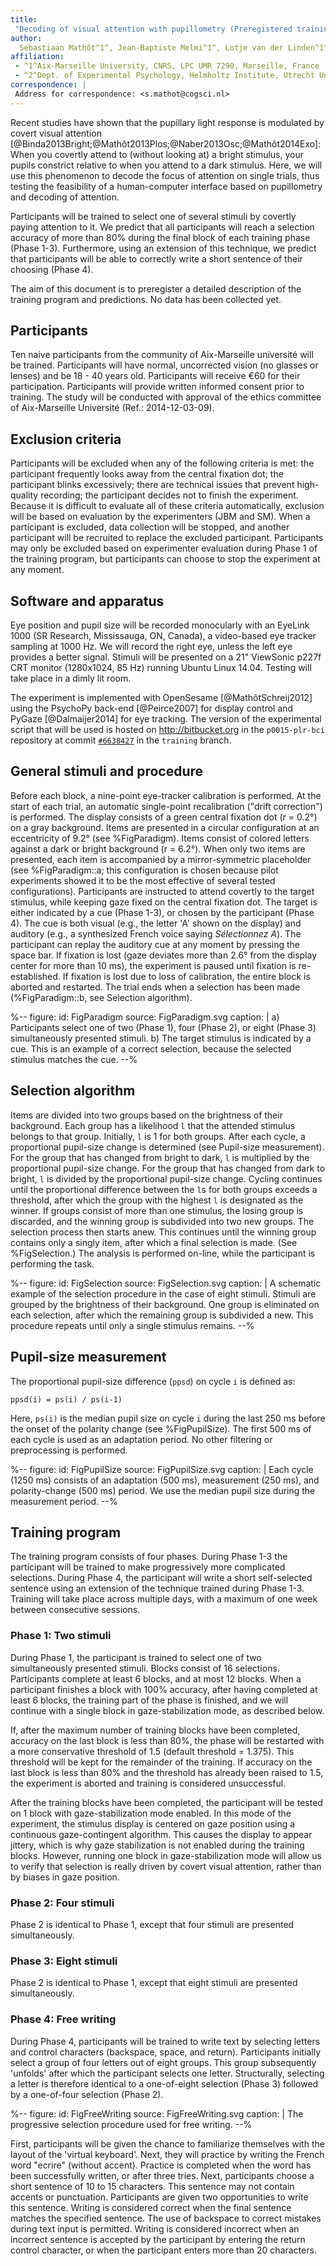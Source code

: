 ```yaml
---
title:
 "Decoding of visual attention with pupillometry (Preregistered training program)"
author:
  Sebastiaan Mathôt^1^, Jean-Baptiste Melmi^1^, Lotje van der Linden^1^, and Stefan Van der Stigchel^2^
affiliation:
 - ^1^Aix-Marseille University, CNRS, LPC UMR 7290, Marseille, France
 - ^2^Dept. of Experimental Psychology, Helmholtz Institute, Utrecht University, The Netherlands
correspondence: |
 Address for correspondence: <s.mathot@cogsci.nl>
---
```


Recent studies have shown that the pupillary light response is modulated by covert visual attention [@Binda2013Bright;@Mathôt2013Plos;@Naber2013Osc;@Mathôt2014Exo]: When you covertly attend to (without looking at) a bright stimulus, your pupils constrict relative to when you attend to a dark stimulus. Here, we will use this phenomenon to decode the focus of attention on single trials, thus testing the feasibility of a human-computer interface based on pupillometry and decoding of attention.

Participants will be trained to select one of several stimuli by covertly paying attention to it. We predict that all participants will reach a selection accuracy of more than 80% during the final block of each training phase (Phase 1-3). Furthermore, using an extension of this technique, we predict that participants will be able to correctly write a short sentence of their choosing (Phase 4).

The aim of this document is to preregister a detailed description of the training program and predictions. No data has been collected yet.

## Participants

Ten naive participants from the community of Aix-Marseille université will be trained. Participants will have normal, uncorrected vision (no glasses or lenses) and be 18 - 40 years old. Participants will receive €60 for their participation. Participants will provide written informed consent prior to training. The study will be conducted with approval of the ethics committee of Aix-Marseille Université (Ref.: 2014-12-03-09).

## Exclusion criteria

Participants will be excluded when any of the following criteria is met: the participant frequently looks away from the central fixation dot; the participant blinks excessively; there are technical issues that prevent high-quality recording; the participant decides not to finish the experiment. Because it is difficult to evaluate all of these criteria automatically, exclusion will be based on evaluation by the experimenters (JBM and SM). When a participant is excluded, data collection will be stopped, and another participant will be recruited to replace the excluded participant. Participants may only be excluded based on experimenter evaluation during Phase 1 of the training program, but participants can choose to stop the experiment at any moment.

## Software and apparatus

Eye position and pupil size will be recorded monocularly with an EyeLink 1000 (SR Research, Mississauga, ON, Canada), a video-based eye tracker sampling at 1000 Hz. We will record the right eye, unless the left eye provides a better signal. Stimuli will be presented on a 21" ViewSonic p227f CRT monitor (1280x1024, 85 Hz) running Ubuntu Linux 14.04. Testing will take place in a dimly lit room.

The experiment is implemented with OpenSesame [@MathôtSchreij2012] using the PsychoPy back-end [@Peirce2007] for display control and PyGaze [@Dalmaijer2014] for eye tracking. The version of the experimental script that will be used is hosted on <http://bitbucket.org> in the `p0015-plr-bci` repository at commit [`#6638427`](https://bitbucket.org/smathot/p0015-plr-bci/commits/6638427732a60f053a8c68ad8f5a3638a100f512) in the `training` branch.

## General stimuli and procedure

Before each block, a nine-point eye-tracker calibration is performed. At the start of each trial, an automatic single-point recalibration ("drift correction") is performed. The display consists of a green central fixation dot (r = 0.2°) on a gray background. Items are presented in a circular configuration at an eccentricity of 9.2° (see %FigParadigm). Items consist of colored letters against a dark or bright background (r = 6.2°). When only two items are presented, each item is accompanied by a mirror-symmetric placeholder (see %FigParadigm::a; this configuration is chosen because pilot experiments showed it to be the most effective of several tested configurations). Participants are instructed to attend covertly to the target stimulus, while keeping gaze fixed on the central fixation dot. The target is either indicated by a cue (Phase 1-3), or chosen by the participant (Phase 4). The cue is both visual (e.g., the letter 'A' shown on the display) and auditory (e.g., a synthesized French voice saying *Sélectionnez A*). The participant can replay the auditory cue at any moment by pressing the space bar. If fixation is lost (gaze deviates more than 2.6° from the display center for more than 10 ms), the experiment is paused until fixation is re-established. If fixation is lost due to loss of calibration, the entire block is aborted and restarted. The trial ends when a selection has been made (%FigParadigm::b, see Selection algorithm).

%--
figure:
 id: FigParadigm
 source: FigParadigm.svg
 caption: |
  a) Participants select one of two (Phase 1), four (Phase 2), or eight (Phase 3) simultaneously presented stimuli. b) The target stimulus is indicated by a cue. This is an example of a correct selection, because the selected stimulus matches the cue.
--%

## Selection algorithm

Items are divided into two groups based on the brightness of their background. Each group has a likelihood `l` that the attended stimulus belongs to that group. Initially, `l` is 1 for both groups. After each cycle, a proportional pupil-size change is determined (see Pupil-size measurement). For the group that has changed from bright to dark, `l` is multiplied by the proportional pupil-size change. For the group that has changed from dark to bright, `l` is divided by the proportional pupil-size change. Cycling continues until the proportional difference between the `l`s for both groups exceeds a threshold, after which the group with the highest `l` is designated as the winner. If groups consist of more than one stimulus, the losing group is discarded, and the winning group is subdivided into two new groups. The selection process then starts anew. This continues until the winning group contains only a singly item, after which a final selection is made. (See %FigSelection.) The analysis is performed on-line, while the participant is performing the task.

%--
figure:
 id: FigSelection
 source: FigSelection.svg
 caption: |
  A schematic example of the selection procedure in the case of eight stimuli. Stimuli are grouped by the brightness of their background. One group is eliminated on each selection, after which the remaining group is subdivided a new. This procedure repeats until only a single stimulus remains.
--%


## Pupil-size measurement

The proportional pupil-size difference (`ppsd`) on cycle `i` is defined as:

	ppsd(i) = ps(i) / ps(i-1)

Here, `ps(i)` is the median pupil size on cycle `i` during the last 250 ms before the onset of the polarity change (see %FigPupilSize). The first 500 ms of each cycle is used as an adaptation period. No other filtering or preprocessing is performed.

%--
figure:
 id: FigPupilSize
 source: FigPupilSize.svg
 caption: |
  Each cycle (1250 ms) consists of an adaptation (500 ms), measurement (250 ms), and polarity-change (500 ms) period. We use the median pupil size during the measurement period.
--%

## Training program

The training program consists of four phases. During Phase 1-3 the participant will be trained to make progressively more complicated selections. During Phase 4, the participant will write a short self-selected sentence using an extension of the technique trained during Phase 1-3. Training will take place across multiple days, with a maximum of one week between consecutive sessions.

### Phase 1: Two stimuli

During Phase 1, the participant is trained to select one of two simultaneously presented stimuli. Blocks consist of 16 selections. Participants complete at least 6 blocks, and at most 12 blocks. When a participant finishes a block with 100% accuracy, after having completed at least 6 blocks, the training part of the phase is finished, and we will continue with a single block in gaze-stabilization mode, as described below.

If, after the maximum number of training blocks have been completed, accuracy on the last block is less than 80%, the phase will be restarted with a more conservative threshold of 1.5 (default threshold = 1.375). This threshold will be kept for the remainder of the training. If accuracy on the last block is less than 80% and the threshold has already been raised to 1.5, the experiment is aborted and training is considered unsuccessful.

After the training blocks have been completed, the participant will be tested on 1 block with gaze-stabilization mode enabled. In this mode of the experiment, the stimulus display is centered on gaze position using a continuous gaze-contingent algorithm. This causes the display to appear jittery, which is why gaze stabilization is not enabled during the training blocks. However, running one block in gaze-stabilization mode will allow us to verify that selection is really driven by covert visual attention, rather than by biases in gaze position.

### Phase 2: Four stimuli

Phase 2 is identical to Phase 1, except that four stimuli are presented simultaneously.

### Phase 3: Eight stimuli

Phase 2 is identical to Phase 1, except that eight stimuli are presented simultaneously.

### Phase 4: Free writing

During Phase 4, participants will be trained to write text by selecting letters and control characters (backspace, space, and return). Participants initially select a group of four letters out of eight groups. This group subsequently 'unfolds' after which the participant selects one letter. Structurally, selecting a letter is therefore identical to a one-of-eight selection (Phase 3) followed by a one-of-four selection (Phase 2).

%--
figure:
 id: FigFreeWriting
 source: FigFreeWriting.svg
 caption: |
  The progressive selection procedure used for free writing.
--%

First, participants will be given the chance to familiarize themselves with the layout of the 'virtual keyboard'. Next, they will practice by writing the French word "ecrire" (without accent). Practice is completed when the word has been successfully written, or after three tries. Next, participants choose a short sentence of 10 to 15 characters. This sentence may not contain accents or punctuation. Participants are given two opportunities to write this sentence. Writing is considered correct when the final sentence matches the specified sentence. The use of backspace to correct mistakes during text input is permitted. Writing is considered incorrect when an incorrect sentence is accepted by the participant by entering the return control character, or when the participant enters more than 20 characters.
